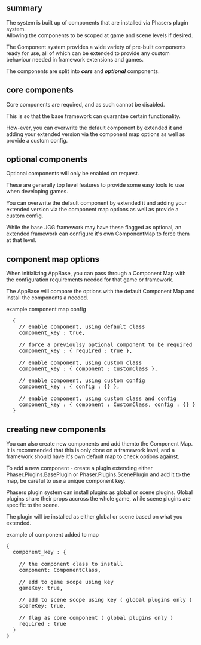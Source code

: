 ## summary

The system is built up of components that are installed via Phasers plugin system.  
Allowing the components to be scoped at game and scene levels if desired.

The Component system provides a wide variety of pre-built components ready for use, all of which can be extended to provide any custom behaviour needed in framework extensions and games.

The components are split into **_core_** and **_optional_** components.

## core components

Core components are required, and as such cannot be disabled.

This is so that the base framework can guarantee certain functionality.

How-ever, you can overwrite the default component by extended it and adding your extended version via the component map options as well as provide a custom config.

## optional components

Optional components will only be enabled on request.

These are generally top level features to provide some easy tools to use when developing games.

You can overwrite the default component by extended it and adding your extended version via the component map options as well as provide a custom config.

While the base JGG framework may have these flagged as optional, an extended framework can configure it's own ComponentMap to force them at that level.

## component map options

When initializing AppBase, you can pass through a Component Map with the configuration requirements needed for that game or framework.

The AppBase will compare the options with the default Component Map and install the components a needed.

example component map config

<pre>
  {
    // enable component, using default class
    component_key : true,

    // force a previoulsy optional component to be required
    component_key : { required : true },

    // enable component, using custom class
    component_key : { component : CustomClass },

    // enable component, using custom config
    component_key : { config : {} },

    // enable component, using custom class and config
    component_key : { component : CustomClass, config : {} }
  }
</pre>

## creating new components

You can also create new components and add themto the Component Map.
It is recommended that this is only done on a framework level, and a framework should have it's own default map to check options against.

To add a new component - create a plugin extending either Phaser.Plugins.BasePlugin or Phaser.Plugins.ScenePlugin and add it to the map, be careful to use a unique component key.

Phasers plugin system can install plugins as global or scene plugins. Global plugins share their props accross the whole game, while scene plugins are specific to the scene.

The plugin will be installed as either global or scene based on what you extended.

example of component added to map

<pre>
{
  component_key : {

    // the component class to install
    component: ComponentClass,

    // add to game scope using key
    gameKey: true,

    // add to scene scope using key ( global plugins only )
    sceneKey: true,

    // flag as core component ( global plugins only )
    required : true
  }
}
</pre>
